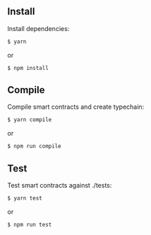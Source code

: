 ## Install

Install dependencies:

```bash
$ yarn
```

or

```bash
$ npm install
```

## Compile

Compile smart contracts and create typechain:

```bash
$ yarn compile
```

or

```bash
$ npm run compile
```

## Test

Test smart contracts against ./tests:

```bash
$ yarn test
```

or

```bash
$ npm run test
```

